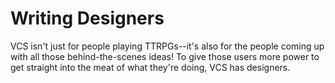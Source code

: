 # Writing Designers

VCS isn't just for people playing TTRPGs--it's also for the people coming up with all those behind-the-scenes ideas! To give those users more power to get straight into the meat of what they're doing, VCS has designers.